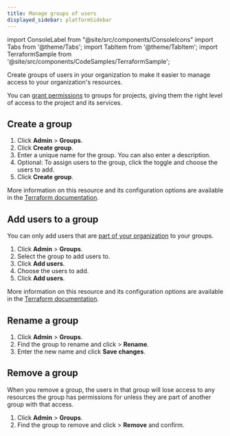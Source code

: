 ```yaml
---
title: Manage groups of users
displayed_sidebar: platformSidebar
---
```


import ConsoleLabel from "@site/src/components/ConsoleIcons"
import Tabs from '@theme/Tabs';
import TabItem from '@theme/TabItem';
import TerraformSample from '@site/src/components/CodeSamples/TerraformSample';

Create groups of users in your organization to make it easier to manage access to your organization's resources.

You can [grant permissions](/docs/platform/howto/manage-permissions) to groups
for projects, giving them the right level of access to the project and its services.

## Create a group

<Tabs groupId="group1">
<TabItem value="console" label="Console" default>

1.  Click **Admin** > **Groups**.
1.  Click **Create group**.
1.  Enter a unique name for the group. You can also enter a description.
1.  Optional: To assign users to the group, click the toggle and choose
    the users to add.
1.  Click **Create group**.

</TabItem>
<TabItem value="terraform" label="Terraform">

<TerraformSample filename='resources/aiven_organization_user_group/resource.tf' />

More information on this resource and its configuration options are available in the [Terraform documentation](https://registry.terraform.io/providers/aiven/aiven/latest/docs/resources/organization_user_group).

</TabItem>
</Tabs>

## Add users to a group

You can only add users that are
[part of your organization](/docs/platform/howto/manage-org-users) to your groups.

<Tabs groupId="group1">
<TabItem value="console" label="Console" default>

1.  Click **Admin** > **Groups**.
1.  Select the group to add users to.
1.  Click **Add users**.
1.  Choose the users to add.
1.  Click **Add users**.

</TabItem>
<TabItem value="terraform" label="Terraform">

<TerraformSample filename='resources/aiven_organization_user_group_member/resource.tf' />

More information on this resource and its configuration options are available in the [Terraform documentation](https://registry.terraform.io/providers/aiven/aiven/latest/docs/resources/organization_user_group_member).

</TabItem>
</Tabs>

## Rename a group

1.  Click **Admin** > **Groups**.
1.  Find the group to rename and
    click <ConsoleLabel name="actions"/> > **Rename**.
1.  Enter the new name and click **Save changes**.

## Remove a group

When you remove a group, the users in that group will lose access to any
resources the group has permissions for unless they are part of another
group with that access.

1.  Click **Admin** > **Groups**.
1.  Find the group to remove and
    click <ConsoleLabel name="actions"/> > **Remove** and confirm.
